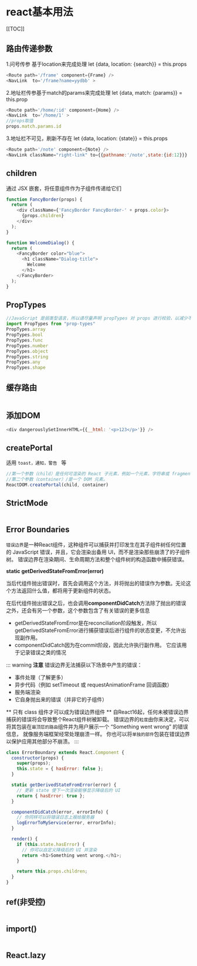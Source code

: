 # react基本用法

[[TOC]]


## 路由传递参数
1.问号传参 基于location来完成处理 let {data, location: {search}} = this.props
```js
<Route path='/frame' component={Frame} />
<NavLink  to='/frame?name=yydbb' >    
```

2.地址栏传参基于match的params来完成处理 let {data, match: {params}} = this.prop
```js
<Route path='/home/:id' component={Home} />
<NavLink  to='/home/1' >     
//props取值
props.match.params.id
```

3.地址栏不可见，刷新不存在  let {data, location: {state}} = this.props
```js
<Route path='/note' component={Note} />
<NavLink className="right-link" to={{pathname:'/note',state:{id:12}}}  />           
```


## children
通过 JSX 嵌套，将任意组件作为子组件传递给它们
```js
function FancyBorder(props) {
  return (
    <div className={'FancyBorder FancyBorder-' + props.color}>
      {props.children}
    </div>
  );
}

function WelcomeDialog() {
  return (
    <FancyBorder color="blue">
      <h1 className="Dialog-title">
        Welcome
      </h1>
    </FancyBorder>
  );
}
```

## PropTypes
```js
//JavaScript 是弱类型语言，所以请尽量声明 propTypes 对 props 进行校验，以减少不必要的问题
import PropTypes from "prop-types"
PropTypes.array
PropTypes.bool
PropTypes.func
PropTypes.number
PropTypes.object
PropTypes.string
PropTypes.any
PropTypes.shape
```

## 缓存路由
```js
```

<!-- ## 获取实际的DOM
```js
ReactDOM.findDOMNode(this.sildeWrapper).clientWidth;   //废弃  改用ref
``` -->

## 添加DOM
```js
<div dangerouslySetInnerHTML={{__html: '<p>123</p>'}} />
```

## createPortal
适用 `toast，通知，警告 ` 等
```js
//第一个参数（child）是任何可渲染的 React 子元素，例如一个元素，字符串或 fragment。
//第二个参数（container）/是一个 DOM 元素。
ReactDOM.createPortal(child, container)
```
## StrictMode
```js
```

## Error Boundaries
`错误边界`是一种React组件，这种组件可以捕获并打印发生在其子组件树任何位置的 JavaScript 错误，并且，它会渲染出备用 UI，而不是渲染那些崩溃了的子组件树。 错误边界在渲染期间、生命周期方法和整个组件树的构造函数中捕获错误。

**static getDerivedStateFromError(error)**

当后代组件抛出错误时，首先会调用这个方法，并将抛出的错误作为参数。无论这个方法返回什么值，都将用于更新组件的状态。

在后代组件抛出错误之后，也会调用**componentDidCatch**方法除了抛出的错误之外，还会有另一个参数，这个参数包含了有关错误的更多信息
+ getDerivedStateFromError是在reconciliation阶段触发，所以getDerivedStateFromError进行捕获错误后进行组件的状态变更，不允许出现副作用。
+ componentDidCatch因为在commit阶段，因此允许执行副作用。 它应该用于记录错误之类的情况

::: warning
**注意**
错误边界无法捕获以下场景中产生的错误：
+ 事件处理（了解更多）
+ 异步代码（例如 setTimeout 或 requestAnimationFrame 回调函数）
+ 服务端渲染
+ 它自身抛出来的错误（并非它的子组件）

** 只有 class 组件才可以成为错误边界组件 **
自React16起，任何未被错误边界捕获的错误将会导致整个React组件树被卸载。
错误边界的`粒度`由你来决定，可以将其包装在`最顶层的路由`组件并为用户展示一个 “Something went wrong” 的错误信息， 就像服务端框架经常处理崩溃一样。 你也可以将`单独的部件`包装在错误边界以保护应用其他部分不崩溃。
::: 
```js
class ErrorBoundary extends React.Component {
  constructor(props) {
    super(props);
    this.state = { hasError: false };
  }

  static getDerivedStateFromError(error) {
    // 更新 state 使下一次渲染能够显示降级后的 UI
    return { hasError: true };
  }

  componentDidCatch(error, errorInfo) {
    // 你同样可以将错误日志上报给服务器
    logErrorToMyService(error, errorInfo);
  }

  render() {
    if (this.state.hasError) {
      // 你可以自定义降级后的 UI 并渲染
      return <h1>Something went wrong.</h1>;
    }

    return this.props.children; 
  }
}
```
## ref(非受控)
```js
```



## import()
```js
```

## React.lazy
```js
```




